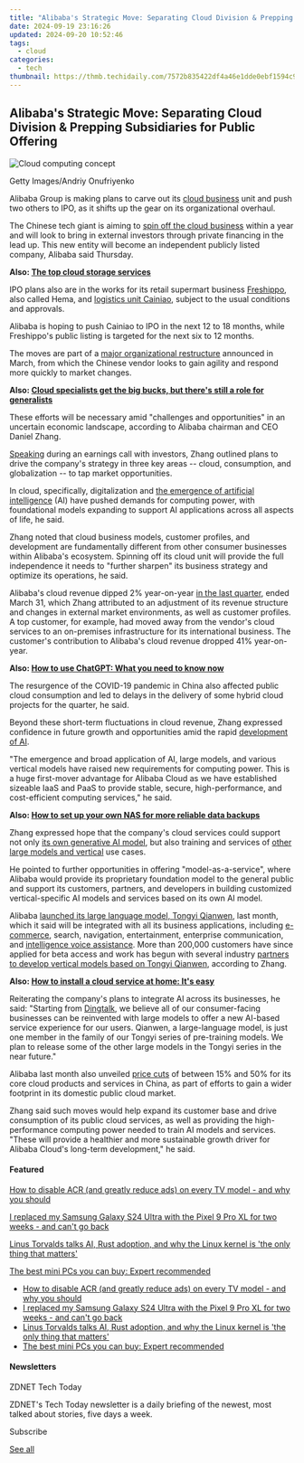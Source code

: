 ```yaml
---
title: "Alibaba's Strategic Move: Separating Cloud Division & Prepping Subsidiaries for Public Offering"
date: 2024-09-19 23:16:26
updated: 2024-09-20 10:52:46
tags:
  - cloud
categories:
  - tech
thumbnail: https://thmb.techidaily.com/7572b835422df4a46e1dde0ebf1594c94500d035cdbdf693fb3fdb8a7d6301cc.jpg
---
```


## Alibaba's Strategic Move: Separating Cloud Division & Prepping Subsidiaries for Public Offering

![Cloud computing concept](https://www.zdnet.com/a/img/resize/caee620722f2d6a0a2660377b478c10823d30098/2023/05/19/d3146578-ed98-420c-bbe1-cd539263970e/gettyimages-1459535120.jpg?auto=webp&width=1280)

Getty Images/Andriy Onufriyenko

Alibaba Group is making plans to carve out its [cloud business](https://www.zdnet.com/article/what-is-cloud-computing-everything-you-need-to-know-about-the-cloud/) unit and push two others to IPO, as it shifts up the gear on its organizational overhaul. 

The Chinese tech giant is aiming to [spin off the cloud business](https://www.zdnet.com/article/alibaba-cloud-seeks-partners-to-help-build-custom-generative-ai-models/) within a year and will look to bring in external investors through private financing in the lead up. This new entity will become an independent publicly listed company, Alibaba said Thursday. 

**Also: [The top cloud storage services](https://www.zdnet.com/article/best-cloud-storage/)**

IPO plans also are in the works for its retail supermart business [Freshippo](https://www.zdnet.com/article/alibaba-enhances-delivery-push-by-acquiring-14-stake-in-sto-express/), also called Hema, and [logistics unit Cainiao](https://www.zdnet.com/article/alibaba-wants-to-build-logistics-network-that-can-handle-1-billion-packages-a-day/), subject to the usual conditions and approvals. 

Alibaba is hoping to push Cainiao to IPO in the next 12 to 18 months, while Freshippo's public listing is targeted for the next six to 12 months. 

The moves are part of a [major organizational restructure](https://www.zdnet.com/article/alibaba-cloud-hops-on-chatgpt-bandwagon-offers-ai-model-to-customers/) announced in March, from which the Chinese vendor looks to gain agility and respond more quickly to market changes. 

**Also: [Cloud specialists get the big bucks, but there's still a role for generalists](https://www.zdnet.com/article/the-road-ahead-for-cloud-skills-specialists-will-reign-but-we-still-need-generalists/)**

These efforts will be necessary amid "challenges and opportunities" in an uncertain economic landscape, according to Alibaba chairman and CEO Daniel Zhang. 

[Speaking](https://www.alizila.com/aliviews-daniel-zhang-on-alibabas-reorganization-and-q4-earnings/) during an earnings call with investors, Zhang outlined plans to drive the company's strategy in three key areas -- cloud, consumption, and globalization -- to tap market opportunities. 

In cloud, specifically, digitalization and [the emergence of artificial intelligence](https://www.zdnet.com/article/what-is-ai-heres-everything-you-need-to-know-about-artificial-intelligence/) (AI) have pushed demands for computing power, with foundational models expanding to support AI applications across all aspects of life, he said. 

Zhang noted that cloud business models, customer profiles, and development are fundamentally different from other consumer businesses within Alibaba's ecosystem. Spinning off its cloud unit will provide the full independence it needs to "further sharpen" its business strategy and optimize its operations, he said. 

Alibaba's cloud revenue dipped 2% year-on-year [in the last quarter](https://www.alibabagroup.com/en-US/document-1595215205757878272), ended March 31, which Zhang attributed to an adjustment of its revenue structure and changes in external market environments, as well as customer profiles. A top customer, for example, had moved away from the vendor's cloud services to an on-premises infrastructure for its international business. The customer's contribution to Alibaba's cloud revenue dropped 41% year-on-year. 

**Also: [How to use ChatGPT: What you need to know now](https://www.zdnet.com/article/how-to-use-chatgpt/)**

The resurgence of the COVID-19 pandemic in China also affected public cloud consumption and led to delays in the delivery of some hybrid cloud projects for the quarter, he said.

Beyond these short-term fluctuations in cloud revenue, Zhang expressed confidence in future growth and opportunities amid the rapid [development of AI](https://www.zdnet.com/article/china-wants-legal-sector-to-be-ai-powered-by-2025/). 

"The emergence and broad application of AI, large models, and various vertical models have raised new requirements for computing power. This is a huge first-mover advantage for Alibaba Cloud as we have established sizeable IaaS and PaaS to provide stable, secure, high-performance, and cost-efficient computing services," he said. 

**Also: [How to set up your own NAS for more reliable data backups](https://www.zdnet.com/home-and-office/networking/how-to-set-up-your-own-nas-for-more-reliable-data-backups/)**

Zhang expressed hope that the company's cloud services could support not only [its own generative AI model](https://www.zdnet.com/article/alibaba-cloud-hops-on-chatgpt-bandwagon-offers-ai-model-to-customers/), but also training and services of [other large models and vertical](https://www.zdnet.com/article/alibaba-cloud-seeks-partners-to-help-build-custom-generative-ai-models/) use cases. 

He pointed to further opportunities in offering "model-as-a-service", where Alibaba would provide its proprietary foundation model to the general public and support its customers, partners, and developers in building customized vertical-specific AI models and services based on its own AI model.

Alibaba [launched its large language model, Tongyi Qianwen](https://www.zdnet.com/article/alibaba-cloud-hops-on-chatgpt-bandwagon-offers-ai-model-to-customers/), last month, which it said will be integrated with all its business applications, including [e-commerce](https://www.zdnet.com/article/alibaba-e-commerce-merchants-turn-to-ai-for-content-creation/), search, navigation, entertainment, enterprise communication, and [intelligence voice assistance](https://www.zdnet.com/article/alibaba-to-invest-1b-on-ai-integration-with-smart-speaker/). More than 200,000 customers have since applied for beta access and work has begun with several industry [partners to develop vertical models based on Tongyi Qianwen](https://www.zdnet.com/article/alibaba-cloud-seeks-partners-to-help-build-custom-generative-ai-models/), according to Zhang.

**Also: [How to install a cloud service at home: It's easy](https://www.zdnet.com/article/how-to-install-a-cloud-service-at-home-its-easy/)**

Reiterating the company's plans to integrate AI across its businesses, he said: "Starting from [Dingtalk](https://www.zdnet.com/article/alibaba-cloud-offers-ai-platform-to-support-coronavirus-medical-research/), we believe all of our consumer-facing businesses can be reinvented with large models to offer a new AI-based service experience for our users. Qianwen, a large-language model, is just one member in the family of our Tongyi series of pre-training models. We plan to release some of the other large models in the Tongyi series in the near future."

Alibaba last month also unveiled [price cuts](https://www.zdnet.com/article/alibaba-cloud-seeks-partners-to-help-build-custom-generative-ai-models/) of between 15% and 50% for its core cloud products and services in China, as part of efforts to gain a wider footprint in its domestic public cloud market. 

Zhang said such moves would help expand its customer base and drive consumption of its public cloud services, as well as providing the high-performance computing power needed to train AI models and services. "These will provide a healthier and more sustainable growth driver for Alibaba Cloud's long-term development," he said. 

#### Featured

[How to disable ACR (and greatly reduce ads) on every TV model - and why you should](https://www.zdnet.com/article/how-to-disable-acr-and-greatly-reduce-ads-on-every-tv-model-and-why-you-should/ "How to disable ACR (and greatly reduce ads) on every TV model - and why you should")

[I replaced my Samsung Galaxy S24 Ultra with the Pixel 9 Pro XL for two weeks - and can't go back](https://www.zdnet.com/article/i-replaced-my-samsung-galaxy-s24-ultra-with-the-pixel-9-pro-xl-for-two-weeks-and-cant-go-back/ "I replaced my Samsung Galaxy S24 Ultra with the Pixel 9 Pro XL for two weeks - and can't go back")

[Linus Torvalds talks AI, Rust adoption, and why the Linux kernel is 'the only thing that matters'](https://www.zdnet.com/article/linus-torvalds-talks-ai-rust-adoption-and-why-the-linux-kernel-is-the-only-thing-that-matters/ "Linus Torvalds talks AI, Rust adoption, and why the Linux kernel is 'the only thing that matters'")

[The best mini PCs you can buy: Expert recommended](https://www.zdnet.com/article/best-mini-pc/ "The best mini PCs you can buy: Expert recommended")

* [How to disable ACR (and greatly reduce ads) on every TV model - and why you should](https://www.zdnet.com/article/how-to-disable-acr-and-greatly-reduce-ads-on-every-tv-model-and-why-you-should/ "How to disable ACR (and greatly reduce ads) on every TV model - and why you should")
* [I replaced my Samsung Galaxy S24 Ultra with the Pixel 9 Pro XL for two weeks - and can't go back](https://www.zdnet.com/article/i-replaced-my-samsung-galaxy-s24-ultra-with-the-pixel-9-pro-xl-for-two-weeks-and-cant-go-back/ "I replaced my Samsung Galaxy S24 Ultra with the Pixel 9 Pro XL for two weeks - and can't go back")
* [Linus Torvalds talks AI, Rust adoption, and why the Linux kernel is 'the only thing that matters'](https://www.zdnet.com/article/linus-torvalds-talks-ai-rust-adoption-and-why-the-linux-kernel-is-the-only-thing-that-matters/ "Linus Torvalds talks AI, Rust adoption, and why the Linux kernel is 'the only thing that matters'")
* [The best mini PCs you can buy: Expert recommended](https://www.zdnet.com/article/best-mini-pc/ "The best mini PCs you can buy: Expert recommended")

#### Newsletters

ZDNET Tech Today

ZDNET's Tech Today newsletter is a daily briefing of the newest, most talked about stories, five days a week.

 Subscribe

[See all](https://www.zdnet.com/newsletters/)

<ins class="adsbygoogle"
     style="display:block"
     data-ad-format="autorelaxed"
     data-ad-client="ca-pub-7571918770474297"
     data-ad-slot="1223367746"></ins>



<ins class="adsbygoogle"
     style="display:block"
     data-ad-client="ca-pub-7571918770474297"
     data-ad-slot="8358498916"
     data-ad-format="auto"
     data-full-width-responsive="true"></ins>
